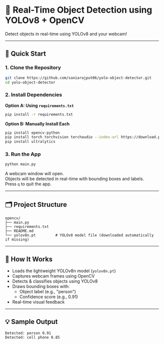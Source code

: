 # 🧠 Real-Time Object Detection using YOLOv8 + OpenCV

Detect objects in real-time using YOLOv8 and your webcam!

---

## 🚀 Quick Start

### 1. Clone the Repository

```bash
git clone https://github.com/saniarajput06/yolo-object-detector.git
cd yolo-object-detector
```

### 2. Install Dependencies

**Option A: Using `requirements.txt`**

```bash
pip install -r requirements.txt
```

**Option B: Manually Install Each**

```bash
pip install opencv-python
pip install torch torchvision torchaudio --index-url https://download.pytorch.org/whl/cpu
pip install ultralytics
```

### 3. Run the App

```bash
python main.py
```

A webcam window will open.  
Objects will be detected in real-time with bounding boxes and labels.  
Press `q` to quit the app.

---

## 🗂️ Project Structure

```
opencv/
├── main.py
├── requirements.txt
├── README.md
└── yolov8n.pt         # YOLOv8 model file (downloaded automatically if missing)
```

---

## 🧠 How It Works

- Loads the lightweight YOLOv8n model (`yolov8n.pt`)
- Captures webcam frames using OpenCV
- Detects & classifies objects using YOLOv8
- Draws bounding boxes with:
  - Object label (e.g., "person")
  - Confidence score (e.g., 0.91)
- Real-time visual feedback

---

## 💡 Sample Output

```
Detected: person 0.91
Detected: cell phone 0.85
